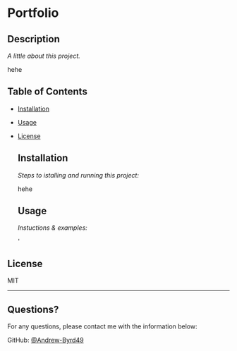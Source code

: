 # Portfolio

  ## Description
  *A little about this project.*

  hehe
  ## Table of Contents
  * [Installation](#installation)
  * [Usage](#usage)
  * [License](#license)

    ## Installation

    *Steps to istalling and running this project:*

    hehe

    ## Usage

    *Instuctions & examples:*

    '

  ## License

  MIT
  
  ---

  ## Questions?

  For any questions, please contact me with the information below:

  GitHub: [@Andrew-Byrd49](https://api.github.com/users/Andrew-Byrd49)
  